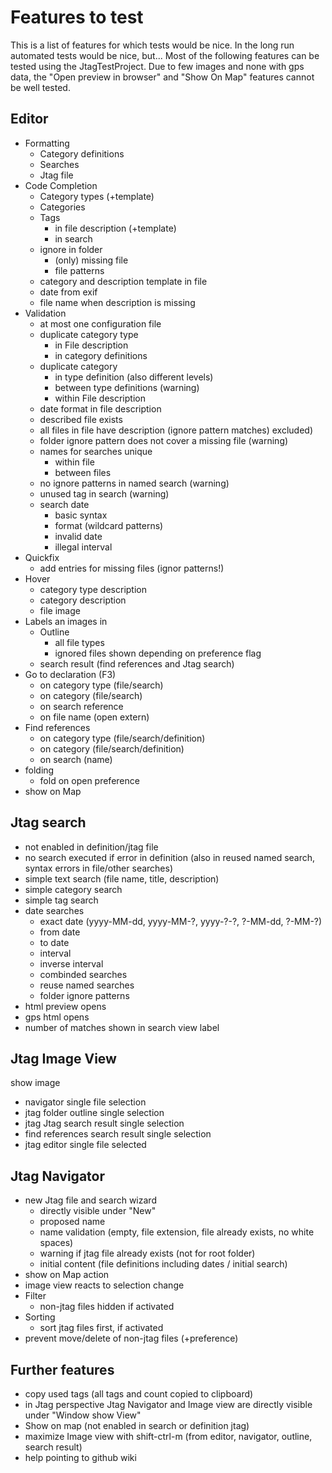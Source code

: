 # Features to test

This is a list of features for which tests would be nice.
In the long run automated tests would be nice, but...
Most of the following features can be tested using the JtagTestProject.
Due to few images and none with gps data, the "Open preview in browser" and "Show On Map" features cannot be well tested.

## Editor
* Formatting
  * Category definitions
  * Searches
  * Jtag file
* Code Completion
  * Category types (+template)
  * Categories
  * Tags
    * in file description (+template)
    * in search
  * ignore in folder
    * (only) missing file
    * file patterns
  * category and description template in file
  * date from exif
  * file name when description is missing
* Validation
  * at most one configuration file
  * duplicate category type
    * in File description
    * in category definitions
  * duplicate category
    * in type definition (also different levels)
    * between type definitions (warning)
    * within File description
  * date format in file description
  * described file exists
  * all files in file have description (ignore pattern matches) excluded)
  * folder ignore pattern does not cover a missing file (warning)
  * names for searches unique
    * within file
    * between files
  * no ignore patterns in named search (warning)
  * unused tag in search (warning)
  * search date
    * basic syntax
    * format (wildcard patterns)
    * invalid date
    * illegal interval
* Quickfix
  * add entries for missing files (ignor patterns!)
* Hover
  * category type description
  * category description
  * file image
* Labels an images in
  * Outline
    * all file types
    * ignored files shown depending on preference flag
  * search result (find references and Jtag search)
* Go to declaration (F3)
  * on category type (file/search)
  * on category (file/search)
  * on search reference
  * on file name (open extern)
* Find references
  * on category type (file/search/definition)
  * on category (file/search/definition)
  * on search (name)
* folding
  * fold on open preference
* show on Map

## Jtag search
* not enabled in definition/jtag file
* no search executed if error in definition (also in reused named search, syntax errors in file/other searches)
* simple text search (file name, title, description)
* simple category search
* simple tag search
* date searches
  * exact date (yyyy-MM-dd, yyyy-MM-?, yyyy-?-?, ?-MM-dd, ?-MM-?)
  * from date
  * to date
  * interval
  * inverse interval
  * combinded searches
  * reuse named searches
  * folder ignore patterns
* html preview opens
* gps html opens
* number of matches shown in search view label

## Jtag Image View
show image
* navigator single file selection
* jtag folder outline single selection
* jtag Jtag search result single selection
* find references search result single selection
* jtag editor single file selected

## Jtag Navigator
* new Jtag file and search wizard
  * directly visible under "New"
  * proposed name
  * name validation (empty, file extension, file already exists, no white spaces)
  * warning if jtag file already exists (not for root folder)
  * initial content (file definitions including dates / initial search)
* show on Map action
* image view reacts to selection change
* Filter
  * non-jtag files hidden if activated
* Sorting
  * sort jtag files first, if activated
* prevent move/delete of non-jtag files (+preference)

## Further features
* copy used tags (all tags and count copied to clipboard)
* in Jtag perspective Jtag Navigator and Image view are directly visible under "Window show View"
* Show on map (not enabled in search or definition jtag)
* maximize Image view with shift-ctrl-m (from editor, navigator, outline, search result)
* help pointing to github wiki
